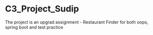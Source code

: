 # C3_Project_Sudip
The project is an upgrad assignment - Restaurant Finder for both oops, spring boot and test practice
